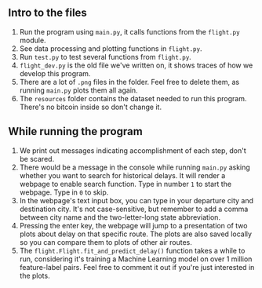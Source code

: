 ## Intro to the files

1. Run the program using `main.py`, it calls functions from the `flight.py` module.  
2. See data processing and plotting functions in `flight.py`.  
3. Run `test.py` to test several functions from `flight.py`.
4. `flight_dev.py` is the old file we've written on, it shows traces of how we develop this program.  
5. There are a lot of `.png` files in the folder. Feel free to delete them, as running `main.py` plots them all again.
6. The `resources` folder contains the dataset needed to run this program. There's no bitcoin inside so don't change it.

## While running the program
1. We print out messages indicating accomplishment of each step, don't be scared.
2. There would be a message in the console while running `main.py` asking whether you want to search for historical delays.
It will render a webpage to enable search function. Type in number `1` to start the webpage. Type in `0` to skip.
3. In the webpage's text input box, you can type in your departure city and destination city. It's not case-sensitive, but remember
to add a comma between city name and the two-letter-long state abbreviation.
4. Pressing the enter key, the webpage will jump to a presentation of two plots about delay on that specific route. The plots
are also saved locally so you can compare them to plots of other air routes.
5. The `flight.Flight.fit_and_predict_delay()` function takes a while to run, considering it's training a Machine Learning
model on over 1 million feature-label pairs. Feel free to comment it out if you're just interested in the plots.